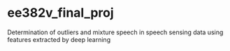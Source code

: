 # ee382v_final_proj
Determination of outliers and mixture speech in speech sensing data using features extracted by deep learning 
